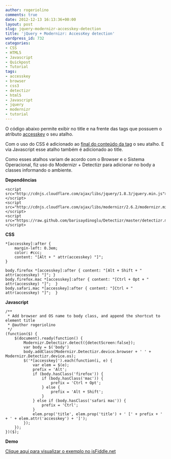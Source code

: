 ```yaml
---
author: rogeriolino
comments: true
date: 2012-12-13 16:13:36+00:00
layout: post
slug: jquery-modernizr-accesskey-detection
title: 'jQuery + Modernizr: AccessKey detection'
wordpress_id: 732
categories:
- CSS
- HTML5
- Javascript
- Quickpost
- Tutorial
tags:
- accesskey
- browser
- css3
- detectizr
- html5
- Javascript
- jquery
- modernizr
- tutorial
---
```


O código abaixo permite exibir no title e na frente das tags que possuem o atributo [accesskey](http://www.w3schools.com/tags/att_global_accesskey.asp) o seu atalho.

Com o uso do CSS é adicionado ao [final do conteúdo da tag](http://www.w3schools.com/cssref/sel_after.asp) o seu atalho. E via Javascript esse atalho também é adicionado ao title. 

Como esses atalhos variam de acordo com o Browser e o Sistema Operacional, fiz uso do Modernizr + Detectizr para adicionar no body a classes informando o ambiente.

**Dependências**


    
    
    <script src="http://cdnjs.cloudflare.com/ajax/libs/jquery/1.8.3/jquery.min.js"></script>
    <script src="http://cdnjs.cloudflare.com/ajax/libs/modernizr/2.6.2/modernizr.min.js"></script>
    <script src="https://raw.github.com/barisaydinoglu/Detectizr/master/detectizr.min.js"></script>
    



**CSS**


    
    
    *[accesskey]:after {
        margin-left: 0.3em;
        color: #ccc;
        content: "[Alt + " attr(accesskey) "]";
    }
    
    body.firefox *[accesskey]:after { content: "[Alt + Shift + " attr(accesskey) "]"; }
    body.firefox.mac *[accesskey]:after { content: "[Ctrl + Opt + " attr(accesskey) "]";  }
    body.safari.mac *[accesskey]:after { content: "[Ctrl + " attr(accesskey) "]";  }
    
    



**Javascript**


    
    
    /**
     * Add browser and OS name to body class, and append the shortcut to element title
     * @author rogeriolino
     */
    (function($) {
        $(document).ready(function() {
            Modernizr.Detectizr.detect({detectScreen:false});
            var body = $('body')
            body.addClass(Modernizr.Detectizr.device.browser + ' ' + Modernizr.Detectizr.device.os);
            $('*[accesskey]').each(function(i, e) {
                var elem = $(e);
                prefix = 'Alt';
                if (body.hasClass('firefox')) {
                    if (body.hasClass('mac')) {
                        prefix = 'Ctrl + Opt';
                    } else {
                        prefix = 'Alt + Shift';
                    }
                } else if (body.hasClass('safari mac')) {
                    prefix = 'Ctrl';
                }
                elem.prop('title', elem.prop('title') + ' [' + prefix + ' + ' + elem.attr('accesskey') + ']');
            });
        });
    })($);
    
    



**Demo**

[Clique aqui para visualizar o exemplo no jsFiddle.net](http://jsfiddle.net/qmB3R/)
